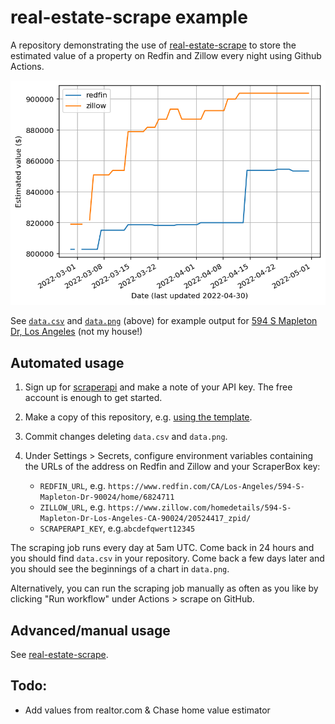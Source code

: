 # real-estate-scrape example

A repository demonstrating the use of
[real-estate-scrape](https://github.com/mikepqr/real-estate-scrape) to store the
estimated value of a property on Redfin and Zillow every night using Github
Actions.

![Plot of Redfin and Zillow valuation as a function of time](data.png)

See [`data.csv`](data.csv) and [`data.png`](data.png) (above) for example output
for [594 S Mapleton Dr, Los
Angeles](https://www.redfin.com/CA/Los-Angeles/594-S-Mapleton-Dr-90024/home/6824711)
(not my house!)

## Automated usage

1. Sign up for [scraperapi](https://www.scraperapi.com/) and make a note of your
   API key. The free account is enough to get started.

2. Make a copy of this repository, e.g. [using the
   template](https://github.com/mikepqr/real-estate-scrape/generate).

3. Commit changes deleting `data.csv` and `data.png`.

4. Under Settings > Secrets, configure environment variables containing the URLs
   of the address on Redfin and Zillow and your ScraperBox key:
    - `REDFIN_URL`, e.g.
      `https://www.redfin.com/CA/Los-Angeles/594-S-Mapleton-Dr-90024/home/6824711`
    - `ZILLOW_URL`, e.g.
      `https://www.zillow.com/homedetails/594-S-Mapleton-Dr-Los-Angeles-CA-90024/20524417_zpid/`
    - `SCRAPERAPI_KEY`, e.g.`abcdefqwert12345`

The scraping job runs every day at 5am UTC. Come back in 24 hours and you should
find `data.csv` in your repository. Come back a few days later and you should
see the beginnings of a chart in `data.png`.

Alternatively, you can run the scraping job manually as often as you like by
clicking "Run workflow" under Actions > scrape on GitHub.

## Advanced/manual usage

See [real-estate-scrape](https://github.com/mikepqr/real-estate-scrape).

## Todo:
* Add values from realtor.com & Chase home value estimator
